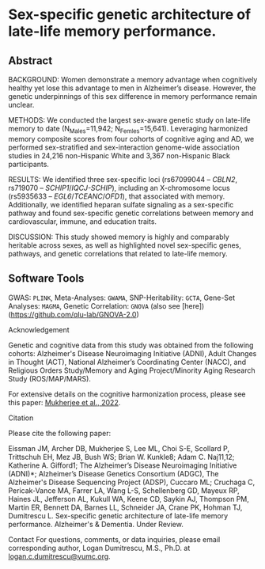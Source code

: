 # Sex-specific genetic architecture of late-life memory performance.

## Abstract
BACKGROUND: Women demonstrate a memory advantage when cognitively healthy yet lose this advantage to men in Alzheimer’s disease. However, the genetic underpinnings of this sex difference in memory performance remain unclear.

METHODS: We conducted the largest sex-aware genetic study on late-life memory to date (N<sub>Males</sub>=11,942; N<sub>Femles</sub>=15,641). Leveraging harmonized memory composite scores from four cohorts of cognitive aging and AD, we performed sex-stratified and sex-interaction genome-wide association studies in 24,216 non-Hispanic White and 3,367 non-Hispanic Black participants. 

RESULTS: We identified three sex-specific loci (rs67099044 – _CBLN2_, rs719070 – _SCHIP1_/_IQCJ-SCHIP_), including an X-chromosome locus (rs5935633 – _EGL6_/_TCEANC_/_OFD1_), that associated with memory. Additionally, we identified heparan sulfate signaling as a sex-specific pathway and found sex-specific genetic correlations between memory and cardiovascular, immune, and education traits.

DISCUSSION: This study showed memory is highly and comparably heritable across sexes, as well as highlighted novel sex-specific genes, pathways, and genetic correlations that related to late-life memory.

## Software Tools
GWAS: `PLINK`, Meta-Analyses: `GWAMA`, SNP-Heritability: `GCTA`, Gene-Set Analyses: `MAGMA`, Genetic Correlation: `GNOVA` (also see [here])(https://github.com/qlu-lab/GNOVA-2.0)

Acknowledgement

Genetic and cognitive data from this study was obtained from the following cohorts: Alzheimer's Disease Neuroimaging Initiative (ADNI), Adult Changes in Thought (ACT), National Alzheimer’s Coordinating Center (NACC), and Religious Orders Study/Memory and Aging Project/Minority Aging Research Study (ROS/MAP/MARS).

For extensive details on the cognitive harmonization process, please see this paper: [Mukherjee et al., 2022](https://www.ncbi.nlm.nih.gov/pmc/articles/PMC9898463/).

Citation

Please cite the following paper:

Eissman JM, Archer DB, Mukherjee S, Lee ML, Choi S-E, Scollard P, Trittschuh EH, Mez JB, Bush WS; Brian W. Kunkle8; Adam C. Naj11,12; Katherine A. Gifford1; The Alzheimer’s Disease Neuroimaging Initiative (ADNI)*; Alzheimer’s Disease Genetics Consortium (ADGC), The Alzheimer's Disease Sequencing Project (ADSP), Cuccaro ML; Cruchaga C, Pericak-Vance MA, Farrer LA, Wang L-S, Schellenberg GD, Mayeux RP, Haines JL, Jefferson AL, Kukull WA, Keene CD, Saykin AJ, Thompson PM, Martin ER, Bennett DA, Barnes LL, Schneider JA, Crane PK, Hohman TJ, Dumitrescu L. Sex-specific genetic architecture of late-life memory performance. Alzheimer's & Dementia. Under Review.

Contact
For questions, comments, or data inquiries, please email corresponding author, Logan Dumitrescu, M.S., Ph.D. at logan.c.dumitrescu@vumc.org.

